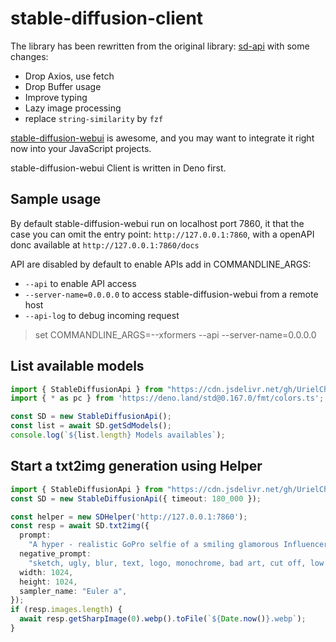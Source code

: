 # stable-diffusion-client

The library has been rewritten from the original library: [sd-api](https://github.com/jaschahuisman/sd-api) with some changes:
- Drop Axios, use fetch
- Drop Buffer usage
- Improve typing
- Lazy image processing
- replace `string-similarity` by `fzf`

[stable-diffusion-webui](https://github.com/AUTOMATIC1111/stable-diffusion-webui) is awesome, and you may want to integrate it right now into your JavaScript projects.

stable-diffusion-webui Client is written in Deno first.

## Sample usage

By default stable-diffusion-webui run on localhost port 7860, it that the case you can omit the entry point: `http://127.0.0.1:7860`, with a openAPI donc available at `http://127.0.0.1:7860/docs`

API are disabled by default to enable APIs add in COMMANDLINE_ARGS:
- `--api` to enable API access
- `--server-name=0.0.0.0` to access stable-diffusion-webui from a remote host
- `--api-log` to debug incoming request

> set COMMANDLINE_ARGS=--xformers --api --server-name=0.0.0.0

## List available models

```ts
import { StableDiffusionApi } from "https://cdn.jsdelivr.net/gh/UrielCh/stable-diffusion-client@48cfc853f075bdd7144a48238a3f937aeec9c05d/mod.ts";
import { * as pc } from 'https://deno.land/std@0.167.0/fmt/colors.ts';

const SD = new StableDiffusionApi();
const list = await SD.getSdModels();
console.log(`${list.length} Models availables`);
```

## Start a txt2img generation using Helper

```ts
import { StableDiffusionApi } from "https://cdn.jsdelivr.net/gh/UrielCh/stable-diffusion-client@48cfc853f075bdd7144a48238a3f937aeec9c05d/mod.ts";
const SD = new StableDiffusionApi({ timeout: 180_000 });

const helper = new SDHelper('http://127.0.0.1:7860');
const resp = await SD.txt2img({
  prompt:
    "A hyper - realistic GoPro selfie of a smiling glamorous Influencer with a t-rex Dinosaurus. Extreme environment.",
  negative_prompt:
    "sketch, ugly, blur, text, logo, monochrome, bad art, cut off, low contrast, underexposed, overexposed, beginner, amateur",
  width: 1024,
  height: 1024,
  sampler_name: "Euler a",
});
if (resp.images.length) {
  await resp.getSharpImage(0).webp().toFile(`${Date.now()}.webp`);
}
```

